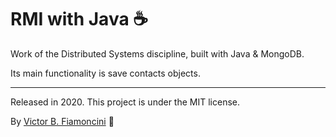 # RMI with Java ☕️

Work of the Distributed Systems discipline, built with Java & MongoDB.

Its main functionality is save contacts objects.

----------
Released in 2020. This project is under the MIT license.

By [Victor B. Fiamoncini](https://github.com/Victor-Fiamoncini) 🚀
